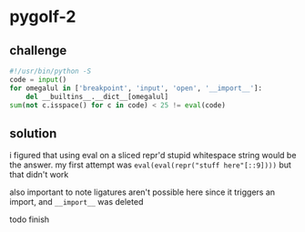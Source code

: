 # pygolf-2

## challenge

```py
#!/usr/bin/python -S
code = input()
for omegalul in ['breakpoint', 'input', 'open', '__import__']:
    del __builtins__.__dict__[omegalul]
sum(not c.isspace() for c in code) < 25 != eval(code)
```

## solution

i figured that using eval on a sliced repr'd stupid whitespace string would be the answer. my first attempt was `eval(eval(repr("stuff here"[::9])))` but that didn't work

also important to note ligatures aren't possible here since it triggers an import, and `__import__` was deleted


todo finish
